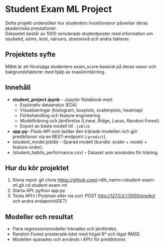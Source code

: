 # Student Exam ML Project

Detta projekt undersöker hur studenters livsstilsvanor påverkar deras akademiska prestationer.  
Datasetet består av 1000 simulerade studentposter med information om studietid, sömn, kost, närvaro, stressnivå och andra faktorer.

##  Projektets syfte
Målet är att förutsäga studenters exam_score baserat på deras vanor och bakgrundsfaktorer med hjälp av maskininlärning.

##  Innehåll
- **student_project.ipynb** – Jupyter Notebook med:
  - Explorativ dataanalys (EDA)  
  - Visualiseringar (histogram, boxplots, scatterplots, heatmap)  
  - Förbehandling och feature engineering  
  - Modellträning och jämförelse (Linear, Ridge, Lasso, Random Forest)  
  - Export av bästa modell till `.joblib`
- **app.py**– Flask-API som laddar den tränade modellen och gör prediktioner via en REST-endpoint (`/predict`).
- (student_model.joblib) – Sparad modell (bundle: scaler + model + feature-order).
- (student_habits_performance.csv) – Dataset som användes för träning.

##  Hur du kör projektet
1. Klona repot:
   git clone https://github.com/<ditt_namn>/student-exam-ml.git
   cd student-exam-ml
2. Starta API:
   python app.py
3. Testa API:t i Postman eller via curl:
   POST http://127.0.0.1:5000/predict och andra endapoint(GET)

## Modeller och resultat
 - Flera regressionsmodeller tränades och jämfördes.
 - Random Forest presterade bäst med högst R² och lägst RMSE.
 - Modellen sparades och används i API:t för prediktioner.
